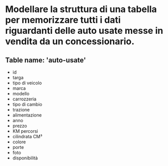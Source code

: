 # Modellare la struttura di una tabella per memorizzare tutti i dati riguardanti delle auto usate messe in vendita da un concessionario.

## Table name: 'auto-usate'

- id
- targa
- tipo di veicolo
- marca
- modello
- carrozzeria
- tipo di cambio
- trazione
- alimentazione
- anno
- prezzo
- KM percorsi
- cilindrata CM³
- colore
- porte 
- foto
- disponibilità